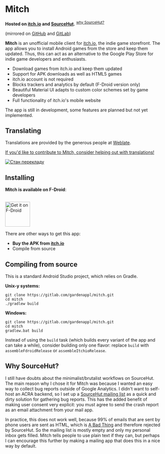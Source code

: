 # Mitch

**Hosted on [itch.io](https://gardenapple.itch.io/mitch) and [SourceHut](https://sr.ht/~gardenapple/mitch/).** <sup>[why SourceHut?](#why-sourcehut)</sup>

(mirrored on [GitHub](https://github.com/gardenappl/mitch) and [GitLab](https://gitlab.com/gardenappl/mitch))

**Mitch** is an unofficial mobile client for [itch.io](https://itch.io), the indie game storefront. The app allows you to install Android games from the store and keep them updated. Thus, this can act as an alternative to the Google Play Store for indie game developers and enthusiasts.

  * Download games from itch.io and keep them updated
  * Support for APK downloads as well as HTML5 games
  * itch.io account is not required
  * Blocks trackers and analytics by default (F-Droid version only)
  * Beautiful Material UI adapts to custom color schemes set by game developers
  * Full functionality of itch.io's mobile website

The app is still in development, some features are planned but not yet implemented.

## Translating

Translations are provided by the generous people at [Weblate](https://weblate.org).

[If you'd like to contribute to Mitch, consider helping out with translations!](https://hosted.weblate.org/projects/mitch)

<a href="https://hosted.weblate.org/engage/mitch/">
<img src="https://hosted.weblate.org/widgets/mitch/-/multi-red.svg" alt="Стан перекладу" />
</a>

## Installing

**Mitch is available on F-Droid**:

<a href="https://f-droid.org/packages/ua.gardenapple.itchupdater"><br> <img src="https://fdroid.gitlab.io/artwork/badge/get-it-on.png" alt="Get it on F-Droid" height="80px"></a>

There are other ways to get this app:

* **Buy the APK from [itch.io](https://gardenapple.itch.io/mitch)**
* Compile from source

## Compiling from source

This is a standard Android Studio project, which relies on Gradle.

**Unix-y systems:**

```
git clone https://gitlab.com/gardenappl/mitch.git
cd mitch
./gradlew build
```

**Windows:**

```
git clone https://gitlab.com/gardenappl/mitch.git
cd mitch
gradlew.bat build
```

Instead of using the `build` task (which builds every variant of the app and can take a while), consider building only one flavor: replace `build` with `assembleFdroidRelease` or `assembleItchioRelease`.

## Why SourceHut?

I still have doubts about the minimalist/brutalist workflows on SourceHut. The main reason why I chose it for Mitch was because I wanted an easy way to collect bug reports outside of Google Analytics. I didn't want to self-host an ACRA backend, so I set up a [SourceHut mailing list](https://lists.sr.ht/~gardenapple/mitch-bug-reports) as a quick and dirty solution for gathering bug reports. This has the added benefit of making user consent very explicit: you must agree to send the crash report as an email attachment from your mail app.

In practice, this does not work well, because 99% of emails that are sent by phone users are sent as HTML, which is [A Bad Thing](https://useplaintext.email/) and therefore rejected by SourceHut. So the mailing list is mostly empty and only my personal inbox gets filled. Mitch tells people to use plain text if they can, but perhaps I can encourage this further by making a mailing app that does this in a nice way by default.
